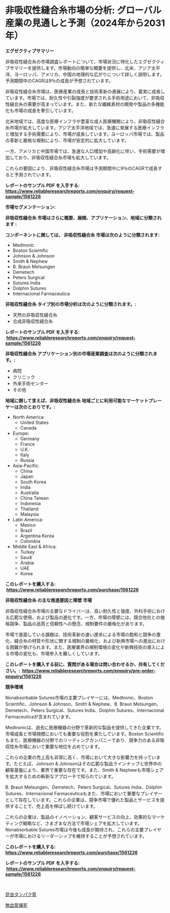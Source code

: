 <p><h1>非吸収性縫合糸市場の分析: グローバル産業の見通しと予測（2024年から2031年）</h1></p><p><strong>エグゼクティブサマリー</strong></p>
<p><p>非吸収性縫合糸の市場調査レポートについて、市場状況に特化したエグゼクティブサマリーを提供します。市場動向の簡単な概要を提供し、北米、アジア太平洋、ヨーロッパ、アメリカ、中国の地理的な広がりについて詳しく説明します。予測期間中のCAGRは9％の成長が予想されています。</p><p>非吸収性縫合糸市場は、医療産業の成長と技術革新の進展により、着実に成長しています。市場では、耐久性や引裂強度が要求される手術用途において、非吸収性縫合糸の需要が高まっています。また、新たな繊維素材の開発や製品の多機能化も市場の成長を牽引しています。</p><p>北米地域では、高度な医療インフラや豊富な成人医療機関により、非吸収性縫合糸市場が拡大しています。アジア太平洋地域では、急速に発展する医療インフラと増加する手術需要により、市場が成長しています。ヨーロッパ市場では、製品の革新と厳格な規制により、市場が安定的に拡大しています。</p><p>一方、アメリカと中国市場では、急速な人口増加や高齢化に伴い、手術需要が増加しており、非吸収性縫合糸市場も拡大しています。</p><p>これらの要因により、非吸収性縫合糸市場は予測期間中に9％のCAGRで成長すると予測されています。</p></p>
<p><strong>レポートのサンプル PDF を入手する: <a href="https://www.reliableresearchreports.com/enquiry/request-sample/1561226">https://www.reliableresearchreports.com/enquiry/request-sample/1561226</a></strong></p>
<p><strong>市場セグメンテーション:</strong></p>
<p><strong> 非吸収性縫合糸 市場はさらに概要、展開、アプリケーション、地域に分類されます :</strong></p>
<p><strong>コンポーネントに関しては、 非吸収性縫合糸 市場は次のように分類されます: &nbsp;</strong></p>
<p><ul><li>Medtronic</li><li>Boston Scientific</li><li>Johnson & Johnson</li><li>Smith & Nephew</li><li>B. Braun Melsungen</li><li>Demetech</li><li>Peters Surgical</li><li>Sutures India</li><li>Dolphin Sutures</li><li>Internacional Farmaceutica</li></ul></p>
<p><strong> 非吸収性縫合糸 タイプ別の市場分析は次のように分類されます。:</strong></p>
<p><ul><li>天然の非吸収性縫合糸</li><li>合成非吸収性縫合糸</li></ul></p>
<p><strong>レポートのサンプル PDF を入手する: &nbsp;<a href="https://www.reliableresearchreports.com/enquiry/request-sample/1561226">https://www.reliableresearchreports.com/enquiry/request-sample/1561226</a></strong></p>
<p><strong> 非吸収性縫合糸 アプリケーション別の市場産業調査は次のように分類されます。:</strong></p>
<p><ul><li>病院</li><li>クリニック</li><li>外来手術センター</li><li>その他</li></ul></p>
<p><strong>地域に関して言えば、非吸収性縫合糸 地域ごとに利用可能なマーケットプレーヤーは次のとおりです。:</strong></p>
<p><ul>
    <li>
        North America:
        <ul>
            <li>United States</li>
            <li>Canada</li>
        </ul>
    </li>
    <li>
        Europe:
        <ul>
            <li>Germany</li>
            <li>France</li>
            <li>U.K.</li>
            <li>Italy</li>
            <li>Russia</li>
        </ul>
    </li>
    <li>
        Asia-Pacific:
        <ul>
            <li>China</li>
            <li>Japan</li>
            <li>South Korea</li>
            <li>India</li>
            <li>Australia</li>
            <li>China Taiwan</li>
            <li>Indonesia</li>
            <li>Thailand</li>
            <li>Malaysia</li>
        </ul>
    </li>
    <li>
        Latin America:
        <ul>
            <li>Mexico</li>
            <li>Brazil</li>
            <li>Argentina Korea</li>
            <li>Colombia</li>
        </ul>
    </li>
    <li>
        Middle East & Africa:
        <ul>
            <li>Turkey</li>
            <li>Saudi</li>
            <li>Arabia</li>
            <li>UAE</li>
            <li>Korea</li>
        </ul>
    </li>
    </ul></p>
<p><strong>このレポートを購入する: &nbsp;<a href="https://www.reliableresearchreports.com/purchase/1561226">https://www.reliableresearchreports.com/purchase/1561226</a></strong></p>
<p><strong>非吸収性縫合糸 の主な推進要因と障壁 市場</strong></p>
<p><p>非吸収性縫合糸市場の主要なドライバーは、高い耐久性と強度、外科手術における広範な使用、および製品の進化です。一方、市場の障壁には、競合他社との価格競争、製品の品質と信頼性への懸念、規制要件の厳格化があります。</p><p>市場で直面している課題は、技術革新の速い進歩による市場の飽和と競争の激化、縫合糸の材質や形状に関する規制の厳格化、および新興市場への進出における困難が挙げられます。また、医療業界の規制環境の変化や新興技術の導入による市場の変化も、市場参入を難しくしています。</p></p>
<p><strong>このレポートを購入する前に、質問がある場合は問い合わせるか、共有してください。:&nbsp; <a href="https://www.reliableresearchreports.com/enquiry/pre-order-enquiry/1561226">https://www.reliableresearchreports.com/enquiry/pre-order-enquiry/1561226</a></strong></p>
<p><strong>競争環境</strong></p>
<p><p>Nonabsorbable Sutures市場の主要プレイヤーには、Medtronic、Boston Scientific、Johnson & Johnson、Smith & Nephew、B. Braun Melsungen、Demetech、Peters Surgical、Sutures India、Dolphin Sutures、Internacional Farmaceuticaが含まれています。</p><p>Medtronicは、過去に医療機器の分野で革新的な製品を提供してきた企業です。市場成長と市場規模においても重要な役割を果たしています。Boston Scientificもまた、医療機器の分野でのリーディングカンパニーであり、競争力のある非吸収性糸市場において重要な地位を占めています。</p><p>これらの企業の売上高も非常に高く、市場において大きな影響力を持っています。たとえば、Johnson & Johnsonはその広範な製品ラインナップと世界中の顧客基盤により、業界で重要な存在です。また、Smith & Nephewも市場シェアを拡大するための斬新なアプローチで知られています。</p><p>B. Braun Melsungen、Demetech、Peters Surgical、Sutures India、Dolphin Sutures、Internacional Farmaceuticaもまた、市場において重要なプレイヤーとして存在しています。これらの企業は、競争市場で優れた製品とサービスを提供することで、売上高を伸ばし続けています。</p><p>これらの企業は、製品のイノベーション、顧客サービスの向上、効果的なマーケティング戦略など、さまざまな方法で市場シェアを拡大しています。Nonabsorbable Sutures市場は今後も成長が期待され、これらの主要プレイヤーが市場におけるリーダーシップを維持することが予想されています。</p></p>
<p><strong>このレポートを購入する: &nbsp; <a href="https://www.reliableresearchreports.com/purchase/1561226">https://www.reliableresearchreports.com/purchase/1561226</a></strong></p>
<p><strong>レポートのサンプル PDF を入手する: &nbsp;<a href="https://www.reliableresearchreports.com/enquiry/request-sample/1561226">https://www.reliableresearchreports.com/enquiry/request-sample/1561226</a></strong><strong></strong></p>
<p>&nbsp;</p>
<p><p><a href="https://github.com/RodHoppe07/Market-Research-Report-List-1/blob/main/22684185913.md">昆虫タンパク質</a></p><p><a href="https://github.com/laurenreichert/Market-Research-Report-List-1/blob/main/97619505912.md">無血管壊死</a></p></p>
